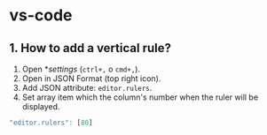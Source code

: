 # vs-code

## 1. How to add a vertical rule?

1. Open **settings* (`ctrl+,` o `cmd+,`).
2. Open in JSON Format (top right icon).
3. Add JSON attribute: `editor.rulers`.
4. Set array item which the column's number when the ruler will be displayed.

```javascript
"editor.rulers": [80]
```

